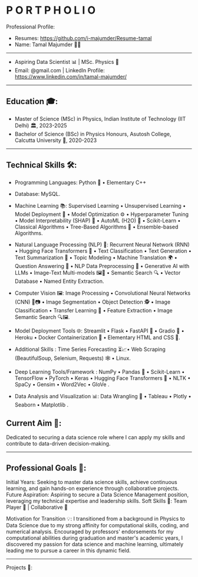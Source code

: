 # P O R T P H O L I O
Professional Profile:

* Resumes: https://github.com/i-majumder/Resume-tamal
* Name: Tamal Majumder 👨‍🎓
***
- Aspiring Data Scientist 📊 | MSc. Physics 🌌
- Email: @gmail.com | LinkedIn Profile: https://www.linkedin.com/in/tamal-majumder/
***
## Education 🎓:
* Master of Science (MSc) in Physics, Indian Institute of Technology (IIT Delhi) 🏛️, 2023-2025
* Bachelor of Science (BSc) in Physics Honours, Asutosh College, Calcutta University 🏫, 2020-2023
___

## Technical Skills 🛠️:

- Programming Languages: Python 🐍 • Elementary C++

- Database: MySQL.

- Machine Learning 📚: Supervised Learning • Unsupervised Learning • Model Deployment 🚀 • Model Optimization ⚙️ • Hyperparameter Tuning • Model Interpretability (SHAP) 🧐 • AutoML (H2O) 🤖 • Scikit-Learn • Classical Algorithms • Tree-Based Algorithms 🌲 • Ensemble-based Algorithms.

- Natural Language Processing (NLP) 📝: Recurrent Neural Network (RNN) • Hugging Face Transformers 🤗 • Text Classification • Text Generation • Text Summarization 📑 • Topic Modeling • Machine Translation 🌍 • Question Answering 💬 • NLP Data Preprocessing 🧹 • Generative AI with LLMs • Image-Text Multi-models 🖼️📝 • Semantic Search 🔍 • Vector Database • Named Entity Extraction.

- Computer Vision 🖼️: Image Processing • Convolutional Neural Networks (CNN) 🧠📷 • Image Segmentation • Object Detection 🕵️ • Image Classification • Transfer Learning 🔄 • Feature Extraction • Image Semantic Search 🔍🖼️.

- Model Deployment Tools 🌐: Streamlit • Flask • FastAPI 🚀 • Gradio 📡 • Heroku • Docker Containerization 🐳 • Elementary HTML and CSS 🎨.

- Additional Skills : Time Series Forecasting ⏳📈• Web Scraping (BeautifulSoup, Selenium, Requests) 🕸️ • Linux.

- Deep Learning Tools/Framework : NumPy • Pandas 🐼 • Scikit-Learn • TensorFlow • PyTorch • Keras • Hugging Face Transformers 🤗 • NLTK • SpaCy • Gensim • Word2Vec • GloVe .

- Data Analysis and Visualization 📊: Data Wrangling 🧹 • Tableau • Plotly • Seaborn • Matplotlib .

## Current Aim 🚀:
Dedicated to securing a data science role where I can apply my skills and contribute to data-driven decision-making.
___
## Professional Goals 🎯:
Initial Years: Seeking to master data science skills, achieve continuous learning, and gain hands-on experience through collaborative projects.
Future Aspiration: Aspiring to secure a Data Science Management position, leveraging my technical expertise and leadership skills.
Soft Skills 💬:
Team Player 🤝 | Collaborative 🤝

Motivation for Transition 💡:
I transitioned from a background in Physics to Data Science due to my strong affinity for computational skills, coding, and numerical analysis. Encouraged by professors' endorsements for my computational abilities during graduation and master's academic years, I discovered my passion for data science and machine learning, ultimately leading me to pursue a career in this dynamic field.
___
Projects 🚧:
<!---
t-majumder/t-majumder is a ✨ special ✨ repository because its `README.md` (this file) appears on your GitHub profile.
You can click the Preview link to take a look at your changes.
--->
